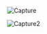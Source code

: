 ![Capture](https://github.com/ayhamabuhalim/algorithms/assets/153363875/6a73b78b-45c4-4570-bae3-23b764d69a49)

![Capture2](https://github.com/ayhamabuhalim/algorithms/assets/153363875/9ab08240-b73d-49dd-be17-474dd50a6cda)
